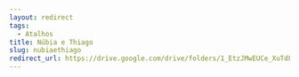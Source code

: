 ```yaml
---
layout: redirect
tags:
  - Atalhos
title: Núbia e Thiago
slug: nubiaethiago
redirect_url: https://drive.google.com/drive/folders/1_EtzJMwEUCe_XuTdFj4af6EMKt3wzUYx?usp=drive_link
---
```

